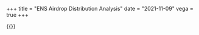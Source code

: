 +++
title = "ENS Airdrop Distribution Analysis"
date = "2021-11-09"
vega = true
+++

{{<vega id="viz-compare" spec="/vega/exp_group_bar.vg.json">}}